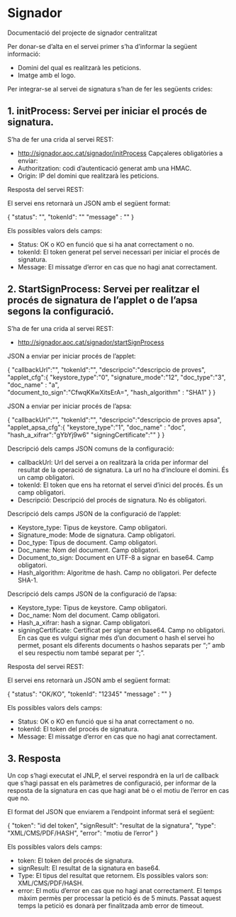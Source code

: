 # Signador
Documentació del projecte de signador centralitzat

Per donar-se d’alta en el servei primer s’ha d’informar la següent informació:
*	Domini del qual es realitzarà les peticions.
*	Imatge amb el logo. 

Per integrar-se al servei de signatura s’han de fer les següents crides:

## 1. initProcess: Servei per iniciar el procés de signatura.

S’ha de fer una crida al servei REST:

*	 http://signador.aoc.cat/signador/initProcess
Capçaleres obligatòries a enviar:
*	Authoritzation:  codi d’autenticació generat amb una HMAC.
*	Origin: IP del domini que realitzarà les peticions.

Resposta del servei REST:

El servei ens retornarà un JSON amb el següent format:

{
	"status": "",
	"tokenId": ""
"message" : ""
}

Els possibles valors dels camps:
*	Status: OK o KO en funció que si ha anat correctament o no.
*	tokenId: El token generat pel servei necessari per iniciar el procés de signatura.
*	Message: El missatge d’error en cas que no hagi anat correctament.

## 2. StartSignProcess: Servei per realitzar el procés de signatura de l’applet o de l’apsa segons la configuració.

S’ha de fer una crida al servei REST:

*	http://signador.aoc.cat/signador/startSignProcess

JSON a enviar per iniciar procés de l’applet:

{
	"callbackUrl":"",
	"tokenId":"",
	"descripcio":"descripcio de proves",
	"applet_cfg":{
"keystore_type":"0",
		"signature_mode":"12",
		"doc_type":"3",
		"doc_name" : "a",					
"document_to_sign":"CfwqKKwXitsErA=",
		"hash_algorithm" : "SHA1"
	}
}

JSON a enviar per iniciar procés de l’apsa:

{
	"callbackUrl":"",
	"tokenId":"",
	"descripcio":"descripcio de proves apsa",
	"applet_apsa_cfg":{
"keystore_type":"1",
		"doc_name" : "doc",							
"hash_a_xifrar":"gYbYj9w6"
"signingCertificate":""
	}
}

Descripció dels camps JSON comuns de la configuració:
*	callbackUrl: Url del servei a on realitzarà la crida per informar del resultat de la operació de signatura. La url no ha d’incloure el domini. És un camp obligatori.
*	tokenId: El token que ens ha retornat el servei d’inici del procés. És un camp obligatori.
*	Descripció: Descripció del procés de signatura. No és obligatori.

Descripció dels camps JSON de la configuració de l’applet:
*	Keystore_type: Tipus de keystore. Camp obligatori.
*	Signature_mode: Mode de signatura. Camp obligatori.
*	Doc_type: Tipus de document. Camp obligatori.
*	Doc_name: Nom del document. Camp obligatori. 
*	Document_to_sign: Document en UTF-8 a signar en base64. Camp obligatori.
*	Hash_algorithm: Algoritme de hash. Camp no obligatori. Per defecte SHA-1.

Descripció dels camps JSON de la configuració de l’apsa:
*	Keystore_type: Tipus de keystore. Camp obligatori.
*	Doc_name: Nom del document. Camp obligatori.
*	Hash_a_xifrar: hash a signar. Camp obligatori.
*	signingCertificate: Certificat per signar en base64. Camp no obligatori.
En cas que es vulgui signar més d’un document o hash el servei ho permet, posant els diferents documents o hashos separats per “;” amb el seu respectiu nom també separat per “;”.

Resposta del servei REST:

El servei ens retornarà un JSON amb el següent format:

{
	"status": "OK/KO",
	"tokenId": "12345"
	"message" : ""
}

Els possibles valors dels camps:
*	Status: OK o KO en funció que si ha anat correctament o no.
*	tokenId: El token del procés de signatura.
*	Message: El missatge d’error en cas que no hagi anat correctament.

## 3.	Resposta

Un cop s’hagi executat el JNLP, el servei respondrà en la url de callback que s’hagi passat en els paràmetres de configuració, per informar de la resposta de la signatura en cas que hagi anat bé o el motiu de l’error en cas que no.

El format del JSON que enviarem a l’endpoint informat será el següent:

{
   "token": "id del token",
   "signResult": "resultat de la signatura",
   "type": "XML/CMS/PDF/HASH",
   "error": "motiu de l’error"
}

Els possibles valors dels camps:
*	token: El token del procés de signatura.
*	signResult: El resultat de la signatura en base64.
*	Type: El tipus del resultat que retornem. Els possibles valors son: XML/CMS/PDF/HASH.
*	error: El motiu d’error en cas que no hagi anat correctament.
El temps màxim permès per processar la petició és de 5 minuts. Passat aquest temps la petició es donarà per finalitzada amb error de timeout.
